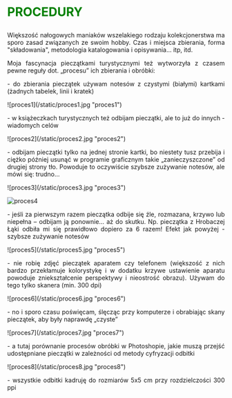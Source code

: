 # <p><span style="color:green">PROCEDURY</span></p>

<p><div style="text-align: justify">Większość nałogowych maniaków wszelakiego rodzaju kolekcjonerstwa ma sporo zasad związanych ze swoim hobby. Czas i miejsca zbierania, forma "składowania", metodologia katalogowania i opisywania... itp, itd.

Moja fascynacja pieczątkami turystycznymi też wytworzyła z czasem pewne reguły dot. „procesu” ich zbierania i obróbki:</p>


<p>- do zbierania pieczątek używam notesów z czystymi (białymi) kartkami (żadnych tabelek, linii i kratek)</p>
![proces1](/static/proces1.jpg "proces1")

<p>- w książeczkach turystycznych też odbijam pieczątki, ale to już do innych - wiadomych celów</p>
![proces2](/static/proces2.jpg "proces2")

<p>- odbijam pieczątki tylko na jednej stronie kartki, bo niestety tusz przebija i ciężko później usunąć w programie graficznym takie „zanieczyszczone” od drugiej strony tło. Powoduje to oczywiście szybsze zużywanie notesów, ale mówi się: trudno…</p>
![proces3](/static/proces3.jpg "proces3")

![proces4](/static/proces4.jpg "proces4")

<p>- jeśli za pierwszym razem pieczątka odbije się źle, rozmazana, krzywo lub niepełna – odbijam ją ponownie… aż do skutku. Np. pieczątka z Hrobaczej Łąki odbiła mi się prawidłowo dopiero za 6 razem! Efekt jak powyżej - szybsze zużywanie notesów</p>
![proces5](/static/proces5.jpg "proces5")

<p>- nie robię zdjęć pieczątek aparatem czy telefonem (większość z nich bardzo przekłamuje kolorystykę i w dodatku krzywe ustawienie aparatu powoduje zniekształcenie perspektywy i nieostrość obrazu). Używam do tego tylko skanera (min. 300 dpi)</p>
![proces6](/static/proces6.jpg "proces6")

<p>- no i sporo czasu poświęcam, ślęcząc przy komputerze i obrabiając skany pieczątek, aby były naprawdę „czyste”</p>
![proces7](/static/proces7.jpg "proces7")

<p>- a tutaj porównanie procesów obróbki w Photoshopie, jakie muszą przejść udostępniane pieczątki w zależności od metody cyfryzacji odbitki</p>
![proces8](/static/proces8.jpg "proces8")

<p>- wszystkie odbitki kadruję do rozmiarów 5x5 cm przy rozdzielczości 300 ppi</div></p>

